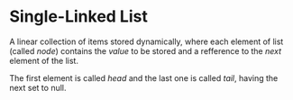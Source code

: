 # Single-Linked List
A linear collection of items stored dynamically, where each element of list (called *node*) contains the *value* to be stored and a refference to the *next* element of the list.

The first element is called *head* and the last one is called *tail*, having the next set to null.

